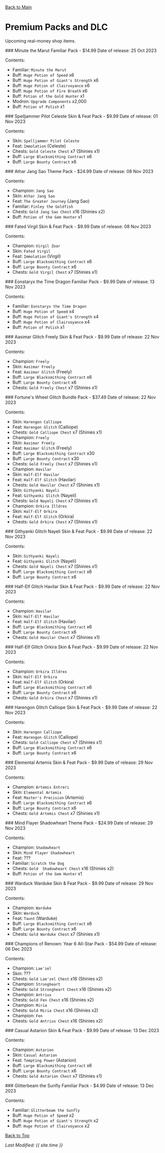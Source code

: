 [Back to Main](index.md)

# Premium Packs and DLC

Upcoming real-money shop items.

<div markdown="1" class="abilityBorder"><div markdown="1" class="abilityBorderInner">
### Minute the Marut Familiar Pack - $14.99  
Date of release: 25 Oct 2023

Contents:

* Familiar: `Minute the Marut`
* Buff: `Huge Potion of Speed` x6
* Buff: `Huge Potion of Giant's Strength` x6
* Buff: `Huge Potion of Clairvoyance` x6
* Buff: `Huge Potion of Fire Breath` x6
* Buff: `Potion of the Gold Hunter` x1
* Modron: `Upgrade Components` x2,000
* Buff: `Potion of Polish` x1
</div></div>


<div markdown="1" class="abilityBorder"><div markdown="1" class="abilityBorderInner">
### Spelljammer Pilot Celeste Skin & Feat Pack - $9.99  
Date of release: 01 Nov 2023

Contents:

* Skin: `Spelljammer Pilot Celeste`
* Feat: `Immolation` (Celeste)
* Chests: `Gold Celeste Chest` x7 (Shinies x1)
* Buff: `Large Blacksmithing Contract` x6
* Buff: `Large Bounty Contract` x6
</div></div>


<div markdown="1" class="abilityBorder"><div markdown="1" class="abilityBorderInner">
### Athar Jang Sao Theme Pack - $24.99  
Date of release: 08 Nov 2023

Contents:

* Champion: `Jang Sao`
* Skin: `Athar Jang Sao`
* Feat: `The Greater Journey` (Jang Sao)
* Familiar: `Finley the Goldfish`
* Chests: `Gold Jang Sao Chest` x16 (Shinies x2)
* Buff: `Potion of the Gem Hunter` x1
</div></div>


<div markdown="1" class="abilityBorder"><div markdown="1" class="abilityBorderInner">
### Fated Virgil Skin & Feat Pack - $9.99  
Date of release: 08 Nov 2023

Contents:

* Champion: `Virgil Zoar`
* Skin: `Fated Virgil`
* Feat: `Immolation` (Virgil)
* Buff: `Large Blacksmithing Contract` x6
* Buff: `Large Bounty Contract` x6
* Chests: `Gold Virgil Chest` x7 (Shinies x1)
</div></div>


<div markdown="1" class="abilityBorder"><div markdown="1" class="abilityBorderInner">
### Eonstaryx the Time Dragon Familiar Pack - $9.99  
Date of release: 13 Nov 2023

Contents:

* Familiar: `Eonstaryx the Time Dragon`
* Buff: `Huge Potion of Speed` x4
* Buff: `Huge Potion of Giant's Strength` x4
* Buff: `Huge Potion of Clairvoyance` x4
* Buff: `Potion of Polish` x1
</div></div>


<div markdown="1" class="abilityBorder"><div markdown="1" class="abilityBorderInner">
### Aasimar Glitch Freely Skin & Feat Pack - $9.99  
Date of release: 22 Nov 2023

Contents:

* Champion: `Freely`
* Skin: `Aasimar Freely`
* Feat: `Aasimar Glitch` (Freely)
* Buff: `Large Blacksmithing Contract` x6
* Buff: `Large Bounty Contract` x6
* Chests: `Gold Freely Chest` x7 (Shinies x1)
</div></div>


<div markdown="1" class="abilityBorder"><div markdown="1" class="abilityBorderInner">
### Fortune's Wheel Glitch Bundle Pack - $37.49  
Date of release: 22 Nov 2023

Contents:

* Skin: `Harengon Calliope`
* Feat: `Harengon Glitch` (Calliope)
* Chests: `Gold Calliope Chest` x7 (Shinies x1)
* Champion: `Freely`
* Skin: `Aasimar Freely`
* Feat: `Aasimar Glitch` (Freely)
* Buff: `Large Blacksmithing Contract` x30
* Buff: `Large Bounty Contract` x30
* Chests: `Gold Freely Chest` x7 (Shinies x1)
* Champion: `Havilar`
* Skin: `Half-Elf Havilar`
* Feat: `Half-Elf Glitch` (Havilar)
* Chests: `Gold Havilar Chest` x7 (Shinies x1)
* Skin: `Githyanki Nayeli`
* Feat: `Githyanki Glitch` (Nayeli)
* Chests: `Gold Nayeli Chest` x7 (Shinies x1)
* Champion: `Orkira Illdrex`
* Skin: `Half-Elf Orkira`
* Feat: `Half-Elf Glitch` (Orkira)
* Chests: `Gold Orkira Chest` x7 (Shinies x1)
</div></div>


<div markdown="1" class="abilityBorder"><div markdown="1" class="abilityBorderInner">
### Githyanki Glitch Nayeli Skin & Feat Pack - $9.99  
Date of release: 22 Nov 2023

Contents:

* Skin: `Githyanki Nayeli`
* Feat: `Githyanki Glitch` (Nayeli)
* Chests: `Gold Nayeli Chest` x7 (Shinies x1)
* Buff: `Large Blacksmithing Contract` x6
* Buff: `Large Bounty Contract` x6
</div></div>


<div markdown="1" class="abilityBorder"><div markdown="1" class="abilityBorderInner">
### Half-Elf Glitch Havilar Skin & Feat Pack - $9.99  
Date of release: 22 Nov 2023

Contents:

* Champion: `Havilar`
* Skin: `Half-Elf Havilar`
* Feat: `Half-Elf Glitch` (Havilar)
* Buff: `Large Blacksmithing Contract` x6
* Buff: `Large Bounty Contract` x6
* Chests: `Gold Havilar Chest` x7 (Shinies x1)
</div></div>


<div markdown="1" class="abilityBorder"><div markdown="1" class="abilityBorderInner">
### Half-Elf Glitch Orkira Skin & Feat Pack - $9.99  
Date of release: 22 Nov 2023

Contents:

* Champion: `Orkira Illdrex`
* Skin: `Half-Elf Orkira`
* Feat: `Half-Elf Glitch` (Orkira)
* Buff: `Large Blacksmithing Contract` x6
* Buff: `Large Bounty Contract` x6
* Chests: `Gold Orkira Chest` x7 (Shinies x1)
</div></div>


<div markdown="1" class="abilityBorder"><div markdown="1" class="abilityBorderInner">
### Harengon Glitch Calliope Skin & Feat Pack - $9.99  
Date of release: 22 Nov 2023

Contents:

* Skin: `Harengon Calliope`
* Feat: `Harengon Glitch` (Calliope)
* Chests: `Gold Calliope Chest` x7 (Shinies x1)
* Buff: `Large Blacksmithing Contract` x6
* Buff: `Large Bounty Contract` x6
</div></div>


<div markdown="1" class="abilityBorder"><div markdown="1" class="abilityBorderInner">
### Elemental Artemis Skin & Feat Pack - $9.99  
Date of release: 29 Nov 2023

Contents:

* Champion: `Artemis Entreri`
* Skin: `Elemental Artemis`
* Feat: `Master's Precision` (Artemis)
* Buff: `Large Blacksmithing Contract` x6
* Buff: `Large Bounty Contract` x6
* Chests: `Gold Artemis Chest` x7 (Shinies x1)
</div></div>


<div markdown="1" class="abilityBorder"><div markdown="1" class="abilityBorderInner">
### Mind Flayer Shadowheart Theme Pack - $24.99  
Date of release: 29 Nov 2023

Contents:

* Champion: `Shadowheart`
* Skin: `Mind Flayer Shadowheart`
* Feat: ???
* Familiar: `Scratch the Dog`
* Chests: `Gold  Shadowheart Chest` x16 (Shinies x2)
* Buff: `Potion of the Gem Hunter` x1
</div></div>


<div markdown="1" class="abilityBorder"><div markdown="1" class="abilityBorderInner">
### Warduck Warduke Skin & Feat Pack - $9.99  
Date of release: 29 Nov 2023

Contents:

* Champion: `Warduke`
* Skin: `Warduck`
* Feat: `Taunt` (Warduke)
* Buff: `Large Blacksmithing Contract` x6
* Buff: `Large Bounty Contract` x6
* Chests: `Gold Warduke Chest` x7 (Shinies x1)
</div></div>


<div markdown="1" class="abilityBorder"><div markdown="1" class="abilityBorderInner">
### Champions of Renown: Year 6 All-Star Pack - $54.99  
Date of release: 06 Dec 2023

Contents:

* Champion: `Lae'zel`
* Skin: ???
* Chests: `Gold Lae'zel Chest` x16 (Shinies x2)
* Champion: `Strongheart`
* Chests: `Gold Strongheart Chest` x16 (Shinies x2)
* Champion: `Antrius`
* Chests: `Gold Fen Chest` x16 (Shinies x2)
* Champion: `Miria`
* Chests: `Gold Miria Chest` x16 (Shinies x2)
* Champion: `Fen`
* Chests: `Gold Antrius Chest` x16 (Shinies x2)
</div></div>


<div markdown="1" class="abilityBorder"><div markdown="1" class="abilityBorderInner">
### Casual Astarion Skin & Feat Pack - $9.99  
Date of release: 13 Dec 2023

Contents:

* Champion: `Astarion`
* Skin: `Casual Astarion`
* Feat: `Tempting Power` (Astarion)
* Buff: `Large Blacksmithing Contract` x6
* Buff: `Large Bounty Contract` x6
* Chests: `Gold Astarion Chest` x7 (Shinies x1)
</div></div>


<div markdown="1" class="abilityBorder"><div markdown="1" class="abilityBorderInner">
### Glitterbeam the Sunfly Familiar Pack - $4.99  
Date of release: 13 Dec 2023

Contents:

* Familiar: `Glitterbeam the Sunfly`
* Buff: `Huge Potion of Speed` x2
* Buff: `Huge Potion of Giant's Strength` x2
* Buff: `Huge Potion of Clairvoyance` x2
</div></div>


[Back to Top](#top)

*Last Modified: {{ site.time }}*